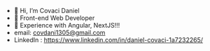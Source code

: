 - 👋 Hi, I’m Covaci Daniel
- 👀 Front-end Web Developer
- 🌱 Experience with Angular, NextJS!!!
- email: covdani1305@gmail.com
- LinkedIn : https://www.linkedin.com/in/daniel-covaci-1a7232265/
